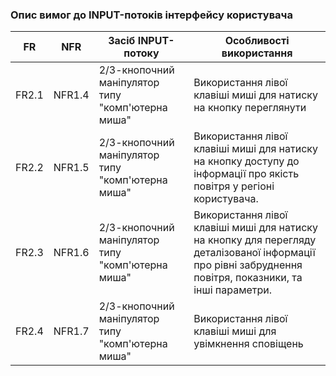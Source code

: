 ### Опис вимог до INPUT-потоків інтерфейсу користувача

| FR    | NFR   | Засіб INPUT-потоку                                | Особливості використання                                                                      |
|-------|-------|--------------------------------------------------|-----------------------------------------------------------------------------------------------|
| FR2.1 | NFR1.4| 2/3-кнопочний маніпулятор типу "комп'ютерна миша" | Використання лівої клавіші миші для натиску на кнопку переглянути                    |
| FR2.2 | NFR1.5| 2/3-кнопочний маніпулятор типу "комп'ютерна миша" | Використання лівої клавіші миші для натиску на кнопку доступу до інформації про якість повітря у регіоні користувача. |
| FR2.3 | NFR1.6| 2/3-кнопочний маніпулятор типу "комп'ютерна миша" | Використання лівої клавіші миші для натиску на кнопку для перегляду деталізованої інформації про рівні забруднення повітря, показники, та інші параметри.       |
| FR2.4 | NFR1.7| 2/3-кнопочний маніпулятор типу "комп'ютерна миша" |  Використання лівої клавіші миші для увімкнення сповіщень|
